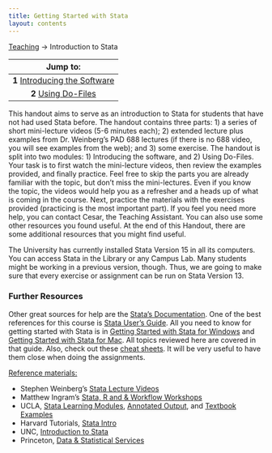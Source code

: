 ```yaml
---
title: Getting Started with Stata
layout: contents
---
```


[Teaching](../../../teaching) &rarr; Introduction to Stata

| Jump to:  |
|:-------------:|
| **1** [Introducing the Software](introducing-the-software.md) |
| **2** [Using Do-Files](using-dofiles.md) |

This handout aims to serve as an introduction to Stata for students that have not had used Stata before. The handout contains three parts: 1) a series of short mini-lecture videos (5-6 minutes each); 2) extended lecture plus examples from Dr. Weinberg’s PAD 688 lectures (if there is no 688 video, you will see examples from the web); and 3) some exercise. The handout is split into two modules: 1) Introducing the software, and 2) Using Do-Files. Your task is to first watch the mini-lecture videos, then review the examples provided, and finally practice. Feel free to skip the parts you are already familiar with the topic, but don’t miss the mini-lectures. Even if you know the topic, the videos would help you as a refresher and a heads up of what is coming in the course. Next, practice the materials with the exercises provided (practicing is the most important part). If you feel you need more help, you can contact Cesar, the Teaching Assistant. You can also use some other resources you found useful. At the end of this Handout, there are some additional resources that you might find useful.

The University has currently installed Stata Version 15 in all its computers. You can access Stata in the Library or any Campus Lab. Many students might be working in a previous version, though. Thus, we are going to make sure that every exercise or assignment can be run on Stata Version 13.

### Further Resources

Other great sources for help are the [Stata’s Documentation](https://www.stata.com/features/documentation/). One of the best references for this course is [Stata User’s Guide](https://www.stata.com/bookstore/users-guide/). All you need to know for getting started with Stata is in [Getting Started with Stata for Windows](https://www.stata.com/bookstore/getting-started-windows/) and [Getting Started with Stata for Mac](https://www.stata.com/bookstore/getting-started-mac/). All topics reviewed here are covered in that guide. Also, check out these [cheat sheets](http://geocenter.github.io/StataTraining/portfolio/01_resource/). It will be very useful to have them close when doing the assignments.

<u>Reference materials:</u>

-	Stephen Weinberg’s [Stata Lecture Videos](https://vimeo.com/user10003546)
-	Matthew Ingram’s [Stata, R and & Workflow Workshops](http://mattingram.net/teaching/#Workshops)
-	UCLA, [Stata Learning Modules](https://stats.idre.ucla.edu/stata/modules/), [Annotated Output](https://stats.idre.ucla.edu/other/annotatedoutput/), and [Textbook Examples](https://stats.idre.ucla.edu/other/examples/)
-	Harvard Tutorials, [Stata Intro](http://tutorials.iq.harvard.edu/Stata/StataIntro/StataIntro.html)
-	UNC, [Introduction to Stata](https://www.cpc.unc.edu/research/tools/data_analysis/statatutorial)
-	Princeton, [Data & Statistical Services](http://www.princeton.edu/~otorres/)
